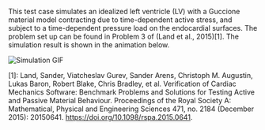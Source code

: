 This test case simulates an idealized left ventricle (LV) with a Guccione material model
contracting due to time-dependent active stress, and subject to a time-dependent
pressure load on the endocardial surfaces. The problem set up can be found in
Problem 3 of (Land et al., 2015)[1]. The simulation result is shown in the animation below.

![Simulation GIF](animation.gif)

[1]: Land, Sander, Viatcheslav Gurev, Sander Arens, Christoph M. Augustin, Lukas Baron, Robert Blake, Chris Bradley, et al. Verification of Cardiac Mechanics Software: Benchmark Problems and Solutions for Testing Active and Passive Material Behaviour. Proceedings of the Royal Society A: Mathematical, Physical and Engineering Sciences 471, no. 2184 (December 2015): 20150641. https://doi.org/10.1098/rspa.2015.0641.